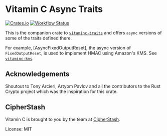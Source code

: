 # Vitamin C Async Traits

[![Crates.io](https://img.shields.io/crates/v/vitaminc-async-traits.svg)](https://crates.io/crates/vitaminc-async-traits)
[![Workflow Status](https://github.com/cipherstash/vitaminc/workflows/main/badge.svg)](https://github.com/cipherstash/vitaminc/actions?query=workflow%3A%22main%22)

This is the companion crate to [`vitaminc-traits`](https://github.com/cipherstash/vitaminc/tree/main/packages/traits) and offers
`async` versions of some of the traits defined there.

For example, [AsyncFixedOutputReset], the async version of `FixedOutputReset`, is used to implement HMAC using Amazon's KMS.
See [`vitaminc-kms`](https://github.com/cipherstash/vitaminc/tree/main/packages/kms).

## Acknowledgements

Shoutout to Tony Arcieri, Artyom Pavlov and all the contributors to the Rust Crypto project which was the inspiration for this crate.

## CipherStash

Vitamin C is brought to you by the team at [CipherStash](https://cipherstash.com).

License: MIT
